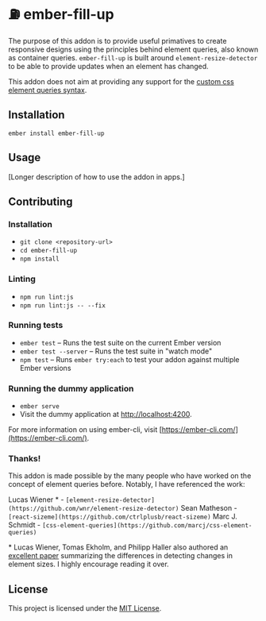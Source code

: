 ⛽️ ember-fill-up
==============================================================================

The purpose of this addon is to provide useful primatives to create responsive
designs using the principles behind element queries, also known as  container
queries. `ember-fill-up` is built around `element-resize-detector` to be able to provide updates when an element has changed.

This addon does not aim at providing any support for the [custom css element
queries syntax](https://tomhodgins.github.io/element-queries-spec/element-queries.html).

Installation
------------------------------------------------------------------------------

```
ember install ember-fill-up
```


Usage
------------------------------------------------------------------------------

[Longer description of how to use the addon in apps.]


Contributing
------------------------------------------------------------------------------

### Installation

* `git clone <repository-url>`
* `cd ember-fill-up`
* `npm install`

### Linting

* `npm run lint:js`
* `npm run lint:js -- --fix`

### Running tests

* `ember test` – Runs the test suite on the current Ember version
* `ember test --server` – Runs the test suite in "watch mode"
* `npm test` – Runs `ember try:each` to test your addon against multiple Ember versions

### Running the dummy application

* `ember serve`
* Visit the dummy application at [http://localhost:4200](http://localhost:4200).

For more information on using ember-cli, visit [https://ember-cli.com/](https://ember-cli.com/).


### Thanks!
This addon is made possible by the many people who have worked on the concept
of element queries before. Notably, I have referenced the work:

Lucas Wiener * - `[element-resize-detector](https://github.com/wnr/element-resize-detector)`
Sean Matheson - `[react-sizeme](https://github.com/ctrlplusb/react-sizeme)`
Marc J. Schmidt - `[css-element-queries](https://github.com/marcj/css-element-queries)`

\* Lucas Wiener, Tomas Ekholm, and Philipp Haller also authored an [excellent paper](https://arxiv.org/pdf/1511.01223v1.pdf) summarizing the differences in detecting changes in element sizes. I highly encourage reading it over.


License
------------------------------------------------------------------------------

This project is licensed under the [MIT License](LICENSE.md).
